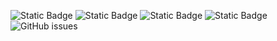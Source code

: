 ![Static Badge](https://img.shields.io/badge/blacklists-60-000000) ![Static Badge](https://img.shields.io/badge/blacklisted-2857394-cc0000) ![Static Badge](https://img.shields.io/badge/whitelisted-2244-00CC00) ![Static Badge](https://img.shields.io/badge/streaming_blacklist-28107-000000) ![GitHub issues](https://img.shields.io/github/issues/fabriziosalmi/blacklists)
